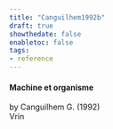 ```yaml
---
title: "Canguilhem1992b"
draft: true
showthedate: false
enabletoc: false
tags:
- reference
---
```


#### **Machine et organisme**     
by Canguilhem G. (1992)         
Vrin      


